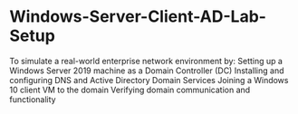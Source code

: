 # Windows-Server-Client-AD-Lab-Setup
To simulate a real-world enterprise network environment by:  Setting up a Windows Server 2019 machine as a Domain Controller (DC)  Installing and configuring DNS and Active Directory Domain Services  Joining a Windows 10 client VM to the domain  Verifying domain communication and functionality
